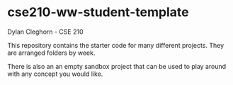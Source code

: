 # cse210-ww-student-template
Dylan Cleghorn - CSE 210

This repository contains the starter code for many different projects. They are arranged folders by week. 

There is also an an empty sandbox project that can be used to play around with any concept you would like.
